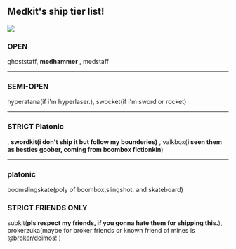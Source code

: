 <p align="center">
  <h2>Medkit's ship tier list!</h2>
<img src = "https://i.imghippo.com/files/A6uEh1720487386.png">

<h3>OPEN</h3> ghoststaff, <b>medhammer</b> , medstaff
<hr class="dashed">
<h3>SEMI-OPEN</h3> hyperatana(if i'm hyperlaser.), swocket(if i'm sword or rocket)
<hr class="dashed">
<h3>STRICT Platonic</h3> , <b>swordkit(i don't ship it but follow my bounderies)</b> , valkbox(<b>i seen them as besties goober, coming from boombox fictionkin</b>)
<hr class="dashed">
<h3>platonic</h3> boomslingskate(poly of boombox,slingshot, and skateboard)
<h3>STRICT FRIENDS ONLY</h3> subkit(<b>pls respect my friends, if you gonna hate them for shipping this.</b>), brokerzuka(maybe for broker friends or known friend of mines is <a href="https://github.com/afkxvoid">@broker/deimos!</a>
)
